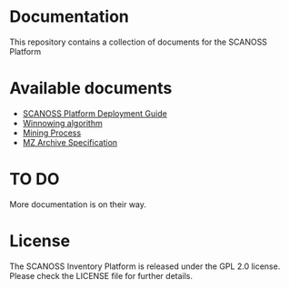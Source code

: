 # Documentation
This repository contains a collection of documents for the SCANOSS Platform

# Available documents

* [SCANOSS Platform Deployment Guide](DEPLOYMENT.md)
* [Winnowing algorithm](WINNOWING.md)
* [Mining Process](MINING.md)
* [MZ Archive Specification](MZ.md)

# TO DO

More documentation is on their way.

# License

The SCANOSS Inventory Platform is released under the GPL 2.0 license. Please check the LICENSE file for further details.

